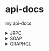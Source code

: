 # api-docs
my api-docs
<details>
  <summary>JRPC</summary>
  <h3>https://playground.open-rpc.org/</h3>
<h3>Основная структура</h3>
<ol>
<li><strong>openrpc</strong>: Указывает версию OpenRPC, которую следует использовать.</li>
<li><strong>info</strong>: Содержит метаинформацию о данной API-спецификации.
<ul>
<li><strong>version</strong>: Версия API.</li>
<li><strong>title</strong>: Название API.</li>
</ul>
</li>
<li><strong>servers</strong>: Список серверов, на которых работает API.
<ul>
<li><strong>name</strong>: Имя сервера.</li>
<li><strong>url</strong>: URL сервера, может содержать переменные.</li>
<li><strong>variables</strong>: Определение переменных, используемых в URL.
<ul>
<li><strong>version</strong>: Переменная для версионирования API, может быть "v1" или "v2".</li>
</ul>
</li>
</ul>
</li>
</ol>
<h3>Методы</h3>
<ol>
<li><strong>methods</strong>: Описание всех методов, которые API поддерживает.
<ul>
<li><strong>name</strong>: Имя метода.</li>
<li><strong>summary</strong>: Краткое описание метода.</li>
<li><strong>description</strong>: Подробное описание метода.</li>
</ul>
</li>
</ol>
<h4>Параметры метода</h4>
<ol>
<li><strong>params</strong>: Описание параметров, которые принимает метод.
<ul>
<li><strong>name</strong>: Имя параметра.</li>
<li><strong>description</strong>: Описание параметра.</li>
<li><strong>schema</strong>: Схема данных параметра (тип данных, возможные значения и т. д.).</li>
</ul>
</li>
</ol>
<h4>Результат метода</h4>
<ol>
<li><strong>result</strong>: Описание возможного результата выполнения метода.
<ul>
<li><strong>name</strong>: Имя результата.</li>
<li><strong>description</strong>: Описание результата.</li>
<li><strong>schema</strong>: Схема данных результата (тип данных, свойства и т. д.).</li>
</ul>
</li>
</ol>
<h4>Ошибки</h4>
<ol>
<li><strong>errors</strong>: Описание возможных ошибок, которые может вернуть метод.
<ul>
<li><strong>name</strong>: Имя ошибки.</li>
<li><strong>code</strong>: Код ошибки.</li>
<li><strong>message</strong>: Описание ошибки.</li>
<li><strong>data</strong>: Тип данных, которые могут быть приложены к ошибке.</li>
</ul>
</li>
</ol>
<h4>Примеры</h4>
<ol>
<li><strong>examples</strong>: Примеры использования метода.
<ul>
<li><strong>name</strong>: Имя примера.</li>
<li><strong>params</strong>: Используемые параметры в примере.</li>
<li><strong>result</strong>: Ожидаемый результат в примере.</li>
</ul>
</li>
</ol>
</details>

<details>
  <summary>SOAP</summary>
<h3>Объявления пространства имен и общие атрибуты</h3>
<ol>
<li>
<p><code>&lt;?xml version="1.0" encoding="UTF-8"?&gt;</code>: Эта строка объявляет версию XML и кодировку документа.</p>
</li>
<li>
<p><code>&lt;wsdl:definitions ... &gt;</code>: Этот элемент является корневым элементом для WSDL. Он объявляет все пространства имен и атрибуты, которые будут использоваться в этом WSDL документе.</p>
<ul>
<li><code>xmlns:soap</code>: Объявляет пространство имен для SOAP. Стандартный URL<span>&nbsp;</span><code>http://schemas.xmlsoap.org/wsdl/soap/</code><span>&nbsp;</span>используется для обозначения версии SOAP 1.1.</li>
<li><code>xmlns:tns</code>: Пространство имен для нашей конкретной службы. Здесь<span>&nbsp;</span><code>tns</code><span>&nbsp;</span>обозначает "Target Namespace".</li>
<li><code>xmlns:wsdl</code>: Стандартное пространство имен для WSDL.</li>
<li><code>xmlns:xsd</code>: Стандартное пространство имен для XML Schema.</li>
<li><code>targetNamespace</code>: Обозначает URL, который уникально идентифицирует наш веб-сервис.</li>
</ul>
</li>
</ol>
<h3>Определения типов</h3>
<ol>
<li>
<p><code>&lt;wsdl:types&gt;</code>: Элемент, который содержит определения всех типов данных, используемых в веб-сервисе.</p>
</li>
<li>
<p><code>&lt;xsd:schema targetNamespace="http://www.example.com/taskmanagement"&gt;</code>: Этот элемент определяет схему и использует то же пространство имен, что и весь веб-сервис.</p>
</li>
<li>
<p><code>&lt;xsd:element name="Task"&gt; ... &lt;/xsd:element&gt;</code>: Определяет структуру "Task", которая будет использована в сообщениях.</p>
</li>
</ol>
<h3>Определения сообщений</h3>
<ol>
<li><code>&lt;wsdl:message name="CreateTaskRequest"&gt; ... &lt;/wsdl:message&gt;</code>: Этот элемент определяет структуру входящего сообщения для операции<span>&nbsp;</span><code>CreateTask</code>.</li>
</ol>
<h3>Определения порта</h3>
<ol>
<li><code>&lt;wsdl:portType name="TaskManagementPortType"&gt; ... &lt;/wsdl:portType&gt;</code>: Элемент<span>&nbsp;</span><code>portType</code><span>&nbsp;</span>определяет набор операций, которые можно выполнить с веб-сервисом.</li>
</ol>
<h3>Определения привязки</h3>
<ol>
<li>
<p><code>&lt;wsdl:binding name="TaskManagementBinding" type="tns:TaskManagementPortType"&gt; ... &lt;/wsdl:binding&gt;</code>: Элемент<span>&nbsp;</span><code>binding</code><span>&nbsp;</span>описывает конкретные протоколы и форматы данных для операций и сообщений, определенных в<span>&nbsp;</span><code>portType</code>.</p>
</li>
<li>
<p><code>&lt;soap:binding style="document" transport="http://schemas.xmlsoap.org/soap/http"/&gt;</code>: Этот элемент уточняет, что используется стиль "document" и протокол "HTTP".</p>
</li>
</ol>
<h3>Определения службы</h3>
<ol>
<li>
<p><code>&lt;wsdl:service name="TaskManagementService"&gt; ... &lt;/wsdl:service&gt;</code>: Этот элемент определяет сервис и указывает порт (или порты), который будет использоваться.</p>
</li>
<li>
<p><code>&lt;soap:address location="http://www.example.com/taskmanagement"/&gt;</code>: Этот элемент определяет URL, по которому доступен веб-сервис.</p>
</li>
</ol>
</details>

<details>
  <summary>GRAPHQL</summary>
<p>playground -&nbsp;https://graphql.org/learn/queries/</p>
<p>Пример:</p>
<p>type Student {<br />id: ID!<br />name: String!<br />surname: String!<br />age: Int!<br />courseList: [Course!]!<br /><br />}<br />type Course {<br />id: ID!<br />name: String!<br />description: String!<br />cost: Int!<br />registrateStudentsCount: Int!<br />}<br />type Query {<br />students(offset: Int, limit: Int): [Student!]<br />courses(costFilter: Int!): [Course!]<br />courseById(id: ID!): Course<br />studentById(id: ID!): Student<br />}<br />type Mutation {<br />addStudent(name: String!, surname: String!, age: Int!): Student!<br />updateStudent(name: String!, surname: String!, age: Int!): Student!<br />deleteStudent(id: ID!): Boolean!<br />addCourse(name: String!, description: String!, cost: Int!): Course!<br />updateCourse(name: String!, description: String!, cost: Int!): Course!<br />deleteCourse(id: ID!): Boolean!<br />registrateStudent(studentId: ID!, courseId: ID!): Student!<br />unregistrateStudent(studentId: ID!, courseId: ID!): Student!<br />}</p>
</details>
